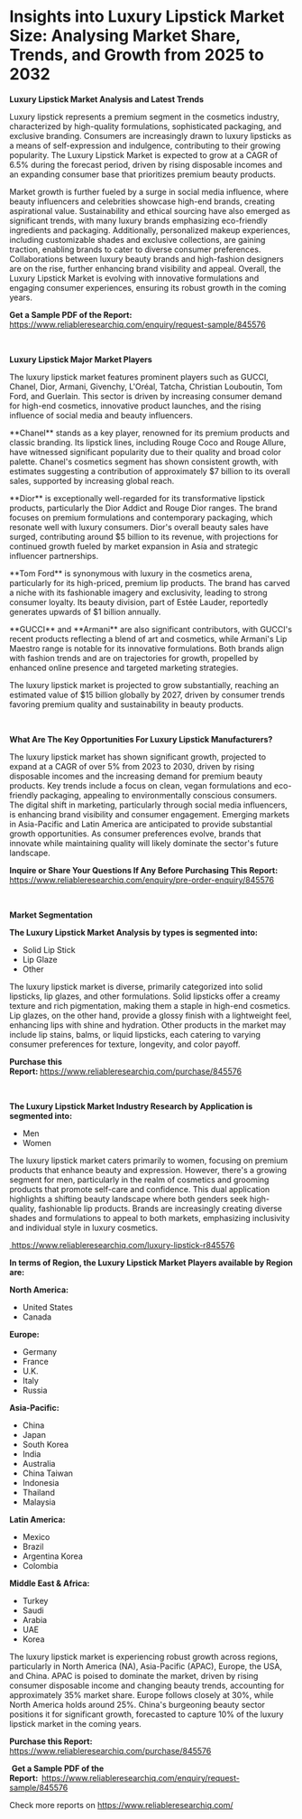 <p><h1>Insights into Luxury Lipstick Market Size: Analysing Market Share, Trends, and Growth from 2025 to 2032</h1></p><p><strong>Luxury Lipstick Market Analysis and Latest Trends</strong></p>
<p><p>Luxury lipstick represents a premium segment in the cosmetics industry, characterized by high-quality formulations, sophisticated packaging, and exclusive branding. Consumers are increasingly drawn to luxury lipsticks as a means of self-expression and indulgence, contributing to their growing popularity. The Luxury Lipstick Market is expected to grow at a CAGR of 6.5% during the forecast period, driven by rising disposable incomes and an expanding consumer base that prioritizes premium beauty products.</p><p>Market growth is further fueled by a surge in social media influence, where beauty influencers and celebrities showcase high-end brands, creating aspirational value. Sustainability and ethical sourcing have also emerged as significant trends, with many luxury brands emphasizing eco-friendly ingredients and packaging. Additionally, personalized makeup experiences, including customizable shades and exclusive collections, are gaining traction, enabling brands to cater to diverse consumer preferences. Collaborations between luxury beauty brands and high-fashion designers are on the rise, further enhancing brand visibility and appeal. Overall, the Luxury Lipstick Market is evolving with innovative formulations and engaging consumer experiences, ensuring its robust growth in the coming years.</p></p>
<p><strong>Get a Sample PDF of the Report:&nbsp;</strong> <a href="https://www.reliableresearchiq.com/enquiry/request-sample/845576?utm_campaign=1141&utm_medium=2&utm_source=Github&utm_content=ia&utm_term=06022025&utm_id=luxury-lipstick">https://www.reliableresearchiq.com/enquiry/request-sample/845576</a></p>
<p>&nbsp;</p>
<p><strong>Luxury Lipstick Major Market Players</strong></p>
<p><p>The luxury lipstick market features prominent players such as GUCCI, Chanel, Dior, Armani, Givenchy, L'Oréal, Tatcha, Christian Louboutin, Tom Ford, and Guerlain. This sector is driven by increasing consumer demand for high-end cosmetics, innovative product launches, and the rising influence of social media and beauty influencers.</p><p>**Chanel** stands as a key player, renowned for its premium products and classic branding. Its lipstick lines, including Rouge Coco and Rouge Allure, have witnessed significant popularity due to their quality and broad color palette. Chanel's cosmetics segment has shown consistent growth, with estimates suggesting a contribution of approximately $7 billion to its overall sales, supported by increasing global reach.</p><p>**Dior** is exceptionally well-regarded for its transformative lipstick products, particularly the Dior Addict and Rouge Dior ranges. The brand focuses on premium formulations and contemporary packaging, which resonate well with luxury consumers. Dior's overall beauty sales have surged, contributing around $5 billion to its revenue, with projections for continued growth fueled by market expansion in Asia and strategic influencer partnerships.</p><p>**Tom Ford** is synonymous with luxury in the cosmetics arena, particularly for its high-priced, premium lip products. The brand has carved a niche with its fashionable imagery and exclusivity, leading to strong consumer loyalty. Its beauty division, part of Estée Lauder, reportedly generates upwards of $1 billion annually.</p><p>**GUCCI** and **Armani** are also significant contributors, with GUCCI's recent products reflecting a blend of art and cosmetics, while Armani's Lip Maestro range is notable for its innovative formulations. Both brands align with fashion trends and are on trajectories for growth, propelled by enhanced online presence and targeted marketing strategies.</p><p>The luxury lipstick market is projected to grow substantially, reaching an estimated value of $15 billion globally by 2027, driven by consumer trends favoring premium quality and sustainability in beauty products.</p></p>
<p>&nbsp;</p>
<p><strong>What Are The Key Opportunities For Luxury Lipstick Manufacturers?</strong></p>
<p><p>The luxury lipstick market has shown significant growth, projected to expand at a CAGR of over 5% from 2023 to 2030, driven by rising disposable incomes and the increasing demand for premium beauty products. Key trends include a focus on clean, vegan formulations and eco-friendly packaging, appealing to environmentally conscious consumers. The digital shift in marketing, particularly through social media influencers, is enhancing brand visibility and consumer engagement. Emerging markets in Asia-Pacific and Latin America are anticipated to provide substantial growth opportunities. As consumer preferences evolve, brands that innovate while maintaining quality will likely dominate the sector's future landscape.</p></p>
<p><strong>Inquire or Share Your Questions If Any Before Purchasing This Report:</strong> <a href="https://www.reliableresearchiq.com/enquiry/pre-order-enquiry/845576?utm_campaign=1141&utm_medium=2&utm_source=Github&utm_content=ia&utm_term=06022025&utm_id=luxury-lipstick">https://www.reliableresearchiq.com/enquiry/pre-order-enquiry/845576</a></p>
<p>&nbsp;</p>
<p><strong>Market Segmentation</strong></p>
<p><strong>The Luxury Lipstick Market Analysis by types is segmented into:</strong></p>
<p><ul><li>Solid Lip Stick</li><li>Lip Glaze</li><li>Other</li></ul></p>
<p><p>The luxury lipstick market is diverse, primarily categorized into solid lipsticks, lip glazes, and other formulations. Solid lipsticks offer a creamy texture and rich pigmentation, making them a staple in high-end cosmetics. Lip glazes, on the other hand, provide a glossy finish with a lightweight feel, enhancing lips with shine and hydration. Other products in the market may include lip stains, balms, or liquid lipsticks, each catering to varying consumer preferences for texture, longevity, and color payoff.</p></p>
<p><strong>Purchase this Report:&nbsp;</strong><a href="https://www.reliableresearchiq.com/purchase/845576?utm_campaign=1141&utm_medium=2&utm_source=Github&utm_content=ia&utm_term=06022025&utm_id=luxury-lipstick">https://www.reliableresearchiq.com/purchase/845576</a></p>
<p>&nbsp;</p>
<p><strong>The Luxury Lipstick Market Industry Research by Application is segmented into:</strong></p>
<p><ul><li>Men</li><li>Women</li></ul></p>
<p><p>The luxury lipstick market caters primarily to women, focusing on premium products that enhance beauty and expression. However, there's a growing segment for men, particularly in the realm of cosmetics and grooming products that promote self-care and confidence. This dual application highlights a shifting beauty landscape where both genders seek high-quality, fashionable lip products. Brands are increasingly creating diverse shades and formulations to appeal to both markets, emphasizing inclusivity and individual style in luxury cosmetics.</p></p>
<p><a href="https://www.reliableresearchiq.com/luxury-lipstick-r845576?utm_campaign=1141&utm_medium=2&utm_source=Github&utm_content=ia&utm_term=06022025&utm_id=luxury-lipstick">&nbsp;https://www.reliableresearchiq.com/luxury-lipstick-r845576</a></p>
<p><strong>In terms of Region, the Luxury Lipstick Market Players available by Region are:</strong></p>
<p>
    <p> <strong> North America: </strong>
        <ul>
            <li>United States</li>
            <li>Canada</li>
        </ul>
        </p> 
    <p> <strong> Europe: </strong>
        <ul>
            <li>Germany</li>
            <li>France</li>
            <li>U.K.</li>
            <li>Italy</li>
            <li>Russia</li>
        </ul>
        </p> 
    <p> <strong> Asia-Pacific: </strong>
        <ul>
            <li>China</li>
            <li>Japan</li>
            <li>South Korea</li>
            <li>India</li>
            <li>Australia</li>
            <li>China Taiwan</li>
            <li>Indonesia</li>
            <li>Thailand</li>
            <li>Malaysia</li>
        </ul>
        </p> 
    <p> <strong> Latin America: </strong>
        <ul>
            <li>Mexico</li>
            <li>Brazil</li>
            <li>Argentina Korea</li>
            <li>Colombia</li>
        </ul>
        </p> 
    <p> <strong> Middle East & Africa: </strong>
        <ul>
            <li>Turkey</li>
            <li>Saudi</li>
            <li>Arabia</li>
            <li>UAE</li>
            <li>Korea</li>
        </ul>
    </p>
    </p>
<p><p>The luxury lipstick market is experiencing robust growth across regions, particularly in North America (NA), Asia-Pacific (APAC), Europe, the USA, and China. APAC is poised to dominate the market, driven by rising consumer disposable income and changing beauty trends, accounting for approximately 35% market share. Europe follows closely at 30%, while North America holds around 25%. China's burgeoning beauty sector positions it for significant growth, forecasted to capture 10% of the luxury lipstick market in the coming years.</p></p>
<p><strong>Purchase this Report: </strong><a href="https://www.reliableresearchiq.com/purchase/845576?utm_campaign=1141&utm_medium=2&utm_source=Github&utm_content=ia&utm_term=06022025&utm_id=luxury-lipstick">https://www.reliableresearchiq.com/purchase/845576</a></p>
<p>&nbsp;<strong>Get a Sample PDF of the Report:&nbsp;&nbsp;</strong><a href="https://www.reliableresearchiq.com/enquiry/request-sample/845576?utm_campaign=1141&utm_medium=2&utm_source=Github&utm_content=ia&utm_term=06022025&utm_id=luxury-lipstick">https://www.reliableresearchiq.com/enquiry/request-sample/845576</a></p>
<p><strong></strong></p>
<p>Check more reports on <a href="https://www.reliableresearchiq.com/?utm_campaign=1141&utm_medium=2&utm_source=Github&utm_content=ia&utm_term=06022025&utm_id=luxury-lipstick">https://www.reliableresearchiq.com/</a></p>